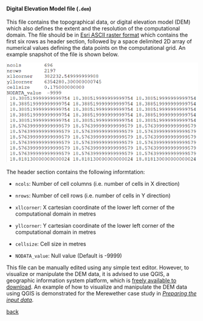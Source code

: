 #### Digital Elevation Model file (`.dem`)

This file contains the topographical data, or digital elevation model (DEM) which also defines the extent and the resolution of the computational domain. The file should be in [Esri ASCII raster format](https://desktop.arcgis.com/en/arcmap/10.3/manage-data/raster-and-images/esri-ascii-raster-format.htm) which contains the first six rows as header section, followed by a space delimited 2D array of numerical values defining the data points on the computational grid. An example snapshot of the file is shown below.

![image](/Figures/mesh1.PNG)

The header section contains the following informtation:

- `ncols`: Number of cell columns (i.e. number of cells in X direction)

- `nrows`: Number of cell rows (i.e. number of cells in Y direction)

- `xllcorner`: X cartesian coordinate of the lower left corner of the computational domain in metres

- `yllcorner`: Y cartesian coordinate of the lower left corner of the computational domain in metres

- `cellsize`: Cell size in metres

- `NODATA_value`: Null value (Default is -9999)


This file can be manually edited using any simple text editor. However, to visualize or manipulate the DEM data, it is advised to use QGIS, a geographic information system platform, which is [freely available to download](https://www.qgis.org/en/site/forusers/download.html). An example of how to visualize and manipulate the DEM data using QGIS is demonstrated for the Merewether case study in [_Preparing the input data_](/Merewether1-2.md). 


[back](/Merewether1.md)
